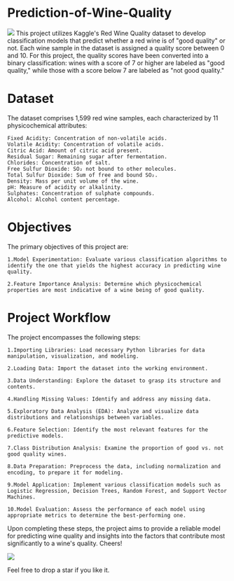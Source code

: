 # Prediction-of-Wine-Quality
<img src="https://hips.hearstapps.com/hmg-prod/images/red-wine-benefits-1592243220.jpg?crop=0.691xw:1.00xh;0.228xw,0&resize=1200:*">
This project utilizes Kaggle's Red Wine Quality dataset to develop classification models that predict whether a red wine is of "good quality" or not. Each wine sample in the dataset is assigned a quality score between 0 and 10. For this project, the quality scores have been converted into a binary classification: wines with a score of 7 or higher are labeled as "good quality," while those with a score below 7 are labeled as "not good quality."

# Dataset
The dataset comprises 1,599 red wine samples, each characterized by 11 physicochemical attributes:

    Fixed Acidity: Concentration of non-volatile acids.
    Volatile Acidity: Concentration of volatile acids.
    Citric Acid: Amount of citric acid present.
    Residual Sugar: Remaining sugar after fermentation.
    Chlorides: Concentration of salt.
    Free Sulfur Dioxide: SO₂ not bound to other molecules.
    Total Sulfur Dioxide: Sum of free and bound SO₂.
    Density: Mass per unit volume of the wine.
    pH: Measure of acidity or alkalinity.
    Sulphates: Concentration of sulphate compounds.
    Alcohol: Alcohol content percentage.
    
# Objectives
The primary objectives of this project are:
 
    1.Model Experimentation: Evaluate various classification algorithms to identify the one that yields the highest accuracy in predicting wine quality.
    
    2.Feature Importance Analysis: Determine which physicochemical properties are most indicative of a wine being of good quality.

# Project Workflow
The project encompasses the following steps:
 
    1.Importing Libraries: Load necessary Python libraries for data manipulation, visualization, and modeling.
    
    2.Loading Data: Import the dataset into the working environment.
    
    3.Data Understanding: Explore the dataset to grasp its structure and contents.
    
    4.Handling Missing Values: Identify and address any missing data.
    
    5.Exploratory Data Analysis (EDA): Analyze and visualize data distributions and relationships between variables.
    
    6.Feature Selection: Identify the most relevant features for the predictive models.
    
    7.Class Distribution Analysis: Examine the proportion of good vs. not good quality wines.
    
    8.Data Preparation: Preprocess the data, including normalization and encoding, to prepare it for modeling.
    
    9.Model Application: Implement various classification models such as Logistic Regression, Decision Trees, Random Forest, and Support Vector Machines.
    
    10.Model Evaluation: Assess the performance of each model using appropriate metrics to determine the best-performing one.
    
Upon completing these steps, the project aims to provide a reliable model for predicting wine quality and insights into the factors that contribute most significantly to a wine's quality.
Cheers!


<img src="http://media-cdn.tripadvisor.com/media/photo-s/10/28/86/6f/wine-cheers.jpg">

Feel free to drop a star if you like it.

